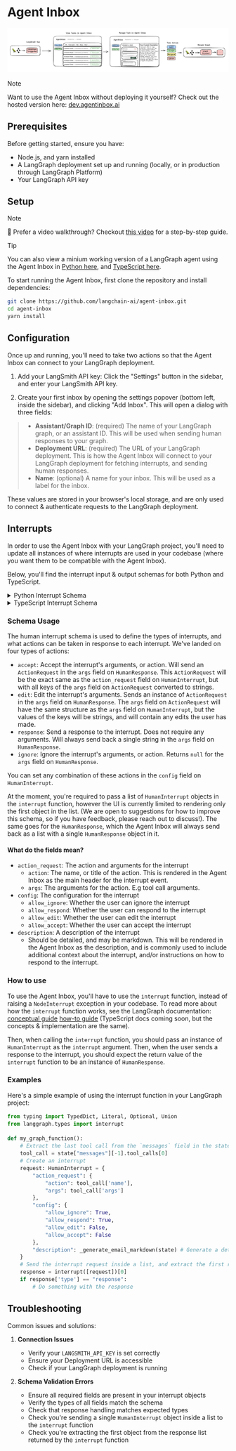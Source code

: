 # Agent Inbox

![Agent Inbox Diagram](./public/agent_inbox_diagram.png)

> [!NOTE]
> Want to use the Agent Inbox without deploying it yourself? Check out the hosted version here: [dev.agentinbox.ai](https://dev.agentinbox.ai/)

## Prerequisites

Before getting started, ensure you have:
- Node.js, and yarn installed
- A LangGraph deployment set up and running (locally, or in production through LangGraph Platform)
- Your LangGraph API key

## Setup

> [!NOTE]
> 🎥 Prefer a video walkthrough? Checkout [this video](https://youtu.be/gF341XMN8cY) for a step-by-step guide.

> [!TIP]
> You can also view a minium working version of a LangGraph agent using the Agent Inbox in [Python here](https://github.com/langchain-ai/agent-inbox-langgraph-example), and [TypeScript here](https://github.com/langchain-ai/agent-inbox-langgraphjs-example). 

To start running the Agent Inbox, first clone the repository and install dependencies:

```bash
git clone https://github.com/langchain-ai/agent-inbox.git
cd agent-inbox
yarn install
```

## Configuration

Once up and running, you'll need to take two actions so that the Agent Inbox can connect to your LangGraph deployment.

1. Add your LangSmith API key: Click the "Settings" button in the sidebar, and enter your LangSmith API key.

2. Create your first inbox by opening the settings popover (bottom left, inside the sidebar), and clicking "Add Inbox". This will open a dialog with three fields:
  > - **Assistant/Graph ID**: (required) The name of your LangGraph graph, or an assistant ID. This will be used when sending human responses to your graph.
  > - **Deployment URL**: (required) The URL of your LangGraph deployment. This is how the Agent Inbox will connect to your LangGraph deployment for fetching interrupts, and sending human responses.
  > - **Name**: (optional) A name for your inbox. This will be used as a label for the inbox.

These values are stored in your browser's local storage, and are only used to connect & authenticate requests to the LangGraph deployment.

## Interrupts

In order to use the Agent Inbox with your LangGraph project, you'll need to update all instances of where interrupts are used in your codebase (where you want them to be compatible with the Agent Inbox).

Below, you'll find the interrupt input & output schemas for both Python and TypeScript.

<details>
<summary>Python Interrupt Schema</summary>

```python
class HumanInterruptConfig(TypedDict):
    allow_ignore: bool
    allow_respond: bool
    allow_edit: bool
    allow_accept: bool


class ActionRequest(TypedDict):
    action: str
    args: dict

class HumanInterrupt(TypedDict):
    action_request: ActionRequest
    config: HumanInterruptConfig
    description: Optional[str]


class HumanResponse(TypedDict):
    type: Literal['accept', 'ignore', 'response', 'edit']
    args: Union[None, str, ActionRequest]
```
</details>

<details>
<summary>TypeScript Interrupt Schema</summary>

```typescript
export interface HumanInterruptConfig {
  allow_ignore: boolean;
  allow_respond: boolean;
  allow_edit: boolean;
  allow_accept: boolean;
}

export interface ActionRequest {
  action: string;
  args: Record<string, any>;
}

export interface HumanInterrupt {
  action_request: ActionRequest;
  config: HumanInterruptConfig;
  description?: string;
}

export type HumanResponse = {
  type: "accept" | "ignore" | "response" | "edit";
  args: null | string | ActionRequest;
};
```
</details>

### Schema Usage

The human interrupt schema is used to define the types of interrupts, and what actions can be taken in response to each interrupt. We've landed on four types of actions:

- `accept`: Accept the interrupt's arguments, or action. Will send an `ActionRequest` in the `args` field on `HumanResponse`. This `ActionRequest` will be the exact same as the `action_request` field on `HumanInterrupt`, but with all keys of the `args` field on `ActionRequest` converted to strings.
- `edit`: Edit the interrupt's arguments. Sends an instance of `ActionRequest` in the `args` field on `HumanResponse`. The `args` field on `ActionRequest` will have the same structure as the `args` field on `HumanInterrupt`, but the values of the keys will be strings, and will contain any edits the user has made.
- `response`: Send a response to the interrupt. Does not require any arguments. Will always send back a single string in the `args` field on `HumanResponse`.
- `ignore`: Ignore the interrupt's arguments, or action. Returns `null` for the `args` field on `HumanResponse`.

You can set any combination of these actions in the `config` field on `HumanInterrupt`.

At the moment, you're required to pass a list of `HumanInterrupt` objects in the `interrupt` function, however the UI is currently limited to rendering only the first object in the list. (We are open to suggestions for how to improve this schema, so if you have feedback, please reach out to discuss!). The same goes for the `HumanResponse`, which the Agent Inbox will always send back as a list with a single `HumanResponse` object in it.

#### What do the fields mean?

- `action_request`: The action and arguments for the interrupt
  - `action`: The name, or title of the action. This is rendered in the Agent Inbox as the main header for the interrupt event.
  - `args`: The arguments for the action. E.g tool call arguments.
- `config`: The configuration for the interrupt
  - `allow_ignore`: Whether the user can ignore the interrupt
  - `allow_respond`: Whether the user can respond to the interrupt
  - `allow_edit`: Whether the user can edit the interrupt
  - `allow_accept`: Whether the user can accept the interrupt
- `description`: A description of the interrupt
  - Should be detailed, and may be markdown. This will be rendered in the Agent Inbox as the description, and is commonly used to include additional context about the interrupt, and/or instructions on how to respond to the interrupt.

### How to use

To use the Agent Inbox, you'll have to use the `interrupt` function, instead of raising a `NodeInterrupt` exception in your codebase. To read more about how the `interrupt` function works, see the LangGraph documentation: [conceptual guide](https://langchain-ai.github.io/langgraph/concepts/human_in_the_loop/#interrupt) [how-to guide](https://langchain-ai.github.io/langgraph/how-tos/human_in_the_loop/wait-user-input/) (TypeScript docs coming soon, but the concepts & implementation are the same).

Then, when calling the `interrupt` function, you should pass an instance of `HumanInterrupt` as the `interrupt` argument. Then, when the user sends a response to the interrupt, you should expect the return value of the `interrupt` function to be an instance of `HumanResponse`.

### Examples

Here's a simple example of using the interrupt function in your LangGraph project:

```python
from typing import TypedDict, Literal, Optional, Union
from langgraph.types import interrupt

def my_graph_function():
    # Extract the last tool call from the `messages` field in the state
    tool_call = state["messages"][-1].tool_calls[0]
    # Create an interrupt
    request: HumanInterrupt = {
        "action_request": {
            "action": tool_call['name'],
            "args": tool_call['args']
        },
        "config": {
            "allow_ignore": True,
            "allow_respond": True,
            "allow_edit": False,
            "allow_accept": False
        },
        "description": _generate_email_markdown(state) # Generate a detailed markdown description.
    }
    # Send the interrupt request inside a list, and extract the first response
    response = interrupt([request])[0]
    if response['type'] == "response":
        # Do something with the response
```

## Troubleshooting

Common issues and solutions:

1. **Connection Issues**
   - Verify your `LANGSMITH_API_KEY` is set correctly
   - Ensure your Deployment URL is accessible
   - Check if your LangGraph deployment is running

2. **Schema Validation Errors**
   - Ensure all required fields are present in your interrupt objects
   - Verify the types of all fields match the schema
   - Check that response handling matches expected types
   - Check you're sending a single `HumanInterrupt` object inside a list to the `interrupt` function
   - Check you're extracting the first object from the response list returned by the `interrupt` function
